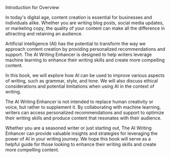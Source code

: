 Introduction for Overview

In today's digital age, content creation is essential for businesses and individuals alike. Whether you are writing blog posts, social media updates, or marketing copy, the quality of your content can make all the difference in attracting and retaining an audience.

Artificial intelligence (AI) has the potential to transform the way we approach content creation by providing personalized recommendations and support. The AI Writing Enhancer is designed to help writers leverage machine learning to enhance their writing skills and create more compelling content.

In this book, we will explore how AI can be used to improve various aspects of writing, such as grammar, style, and tone. We will also discuss ethical considerations and potential limitations when using AI in the context of writing.

The AI Writing Enhancer is not intended to replace human creativity or voice, but rather to supplement it. By collaborating with machine learning, writers can access personalized recommendations and support to optimize their writing skills and produce content that resonates with their audience.

Whether you are a seasoned writer or just starting out, The AI Writing Enhancer can provide valuable insights and strategies for leveraging the power of AI in your writing journey. We hope this book will serve as a helpful guide for those looking to enhance their writing skills and create more compelling content.
